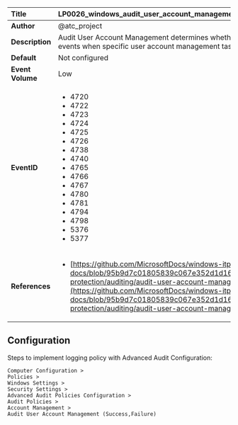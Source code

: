 | Title            | LP0026_windows_audit_user_account_management                                                                     |
|:-----------------|:--------------------------------------------------------------------------------|
| **Author**       | @atc_project                                                                      |
| **Description**  | Audit User Account Management determines whether the operating  system generates audit events when specific user account  management tasks are performed                                                               |
| **Default**      | Not configured                                                                   |
| **Event Volume** | Low                                                                    |
| **EventID**      | <ul><li>4720</li><li>4722</li><li>4723</li><li>4724</li><li>4725</li><li>4726</li><li>4738</li><li>4740</li><li>4765</li><li>4766</li><li>4767</li><li>4780</li><li>4781</li><li>4794</li><li>4798</li><li>5376</li><li>5377</li></ul>         |
| **References**   | <ul><li>[https://github.com/MicrosoftDocs/windows-itpro-docs/blob/95b9d7c01805839c067e352d1d16702604b15f11/windows/security/threat-protection/auditing/audit-user-account-management.md](https://github.com/MicrosoftDocs/windows-itpro-docs/blob/95b9d7c01805839c067e352d1d16702604b15f11/windows/security/threat-protection/auditing/audit-user-account-management.md)</li></ul> |



## Configuration

Steps to implement logging policy with Advanced Audit Configuration:
```
Computer Configuration > 
Policies > 
Windows Settings > 
Security Settings > 
Advanced Audit Policies Configuration > 
Audit Policies > 
Account Management > 
Audit User Account Management (Success,Failure)
```


